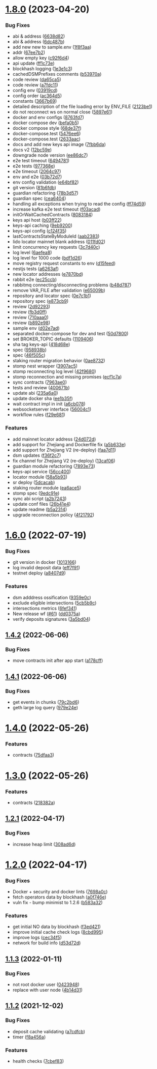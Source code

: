 # [1.8.0](https://github.com/lidofinance/lido-council-daemon/compare/1.6.0...1.8.0) (2023-04-20)


### Bug Fixes

* abi & address ([6638d82](https://github.com/lidofinance/lido-council-daemon/commit/6638d82843f56d48fa3d3113bc401c96e40df128))
* abi & address ([6dc487b](https://github.com/lidofinance/lido-council-daemon/commit/6dc487b5a0489d55cd9120aa18cf2b77bef7eb88))
* add new new to sample.env ([1f8f3aa](https://github.com/lidofinance/lido-council-daemon/commit/1f8f3aa3480a29ee642aa4c4f76df0ea7efb07ac))
* addr ([67ee7b2](https://github.com/lidofinance/lido-council-daemon/commit/67ee7b2eb753b5b76862ea8b171c09bcf1f7f1ff))
* allow empty key ([c92f6d4](https://github.com/lidofinance/lido-council-daemon/commit/c92f6d4b96db29b81ac9cfbd9875a31c240dfd0a))
* api update ([ff1c73e](https://github.com/lidofinance/lido-council-daemon/commit/ff1c73e0b7aa60f0189176cb001d461ef73aa282))
* blockhash logging ([1e3e1c3](https://github.com/lidofinance/lido-council-daemon/commit/1e3e1c3d04285c7b7b45d50187860ccebc05db62))
* cachedDSMPrefixes comments ([b53970a](https://github.com/lidofinance/lido-council-daemon/commit/b53970a202811f1b2fc32b0895484e143f3e42ca))
* code review ([da65ca5](https://github.com/lidofinance/lido-council-daemon/commit/da65ca5ea20fd8c0b4908e2e4ed655583bbe883c))
* code review ([a7fdc11](https://github.com/lidofinance/lido-council-daemon/commit/a7fdc11601ea2cf6aba50a3b53cc3e1051d666c5))
* config env ([03919cd](https://github.com/lidofinance/lido-council-daemon/commit/03919cd339d72b5b8283fadf69cd09ca17f71e0a))
* config order ([ac364d5](https://github.com/lidofinance/lido-council-daemon/commit/ac364d59b6e30e4868f5e605cb8f296baf58c122))
* constants ([3667b69](https://github.com/lidofinance/lido-council-daemon/commit/3667b69c10e3067b89efa90534ab7d50868bd53a))
* detailed description of the file loading error by ENV_FILE ([2123be1](https://github.com/lidofinance/lido-council-daemon/commit/2123be1a42d7feb9976e34212c93b8c78557dd80))
* do not reconnect ws on normal close ([5897e61](https://github.com/lidofinance/lido-council-daemon/commit/5897e617bee92cdb2fcb1bbbc878d4f3d787b071))
* docker and env configs ([8763fd7](https://github.com/lidofinance/lido-council-daemon/commit/8763fd719e7147252de99458e56ef6e395e13d1b))
* docker compose dev ([befa0b5](https://github.com/lidofinance/lido-council-daemon/commit/befa0b509d1aec79327e60c6ee4ef418fed01436))
* docker compose style ([68de37f](https://github.com/lidofinance/lido-council-daemon/commit/68de37f93fc4770faff5a5e4ab8dbb8961f44308))
* docker-compose.test ([5476ee6](https://github.com/lidofinance/lido-council-daemon/commit/5476ee65b3574d8b259f674c38808ce01acc327c))
* docker-compose.test ([2633aac](https://github.com/lidofinance/lido-council-daemon/commit/2633aacb2d22532df3a3b807a8120d2f54f16d23))
* docs and add new keys api image ([7fbb6da](https://github.com/lidofinance/lido-council-daemon/commit/7fbb6da75d8928995d5a72378abbaf22656b4858))
* docs v2 ([12bc59e](https://github.com/lidofinance/lido-council-daemon/commit/12bc59e7f448fa19e819c29907a1eeaaa8a4fbc8))
* downgrade node version ([ee86dc7](https://github.com/lidofinance/lido-council-daemon/commit/ee86dc71dcd75d4151f067df6be8071aa915a6e8))
* e2e test timeout ([6494781](https://github.com/lidofinance/lido-council-daemon/commit/6494781d1d339a7d68b9dd479a38fbbfc5d98a74))
* e2e tests ([977368e](https://github.com/lidofinance/lido-council-daemon/commit/977368e065a194446b9881a74ef9a3b55c0b08a5))
* e2e timeout ([2064c97](https://github.com/lidofinance/lido-council-daemon/commit/2064c97f1f4a077a15280eb0ae12e47aa877fff6))
* env and e2e ([03b72d7](https://github.com/lidofinance/lido-council-daemon/commit/03b72d73bf5614c8b07238848226f357a8dfd6bf))
* env config validation ([e64bf82](https://github.com/lidofinance/lido-council-daemon/commit/e64bf82910e924e1a771824e57ddd7cd9e37ba7b))
* git version ([81b6fdb](https://github.com/lidofinance/lido-council-daemon/commit/81b6fdbd8b22cb84d4ca1e261e76b9bf93a8bc60))
* guardian refactoring ([78b3d57](https://github.com/lidofinance/lido-council-daemon/commit/78b3d57ad1709f9f632daa5ca4d4096ffa55efbd))
* guardian spec ([cea6404](https://github.com/lidofinance/lido-council-daemon/commit/cea64044141322cac77c1612ef8c1321a41563a0))
* handling all exceptions when trying to read the config ([ff74d59](https://github.com/lidofinance/lido-council-daemon/commit/ff74d59cc1fc75a6cb9d1a291b3b9a26df9a236d))
* increase kafka e2e test timeout ([f03acad](https://github.com/lidofinance/lido-council-daemon/commit/f03acad3131d517d65292f2543e20a5cc58bd4ce))
* initOrWaitCachedContracts ([8083184](https://github.com/lidofinance/lido-council-daemon/commit/8083184bfe9302c310b03604cae8e4516eb76f59))
* keys api host ([b03ff22](https://github.com/lidofinance/lido-council-daemon/commit/b03ff22391e2b3b799d189b864357924734c19ec))
* keys-api caching ([9eb9200](https://github.com/lidofinance/lido-council-daemon/commit/9eb920035fe9c321f2194b8e6e5999da08c0c7ca))
* keys-api config ([c124f35](https://github.com/lidofinance/lido-council-daemon/commit/c124f35c48c76edf49923c2b166a65dcad6e1793))
* lastContractsStateByModuleId ([aab2383](https://github.com/lidofinance/lido-council-daemon/commit/aab23831a20f9dd419bf0410605c3c30acc996a7))
* lido locator mainnet blank address ([011fd02](https://github.com/lidofinance/lido-council-daemon/commit/011fd0257b111c4aa6f17154c650f1dc7ece554d))
* limit concurrency key requests ([3c7d40c](https://github.com/lidofinance/lido-council-daemon/commit/3c7d40c22d339aaf4893842be8a3ecc42219e339))
* log level ([6aefea8](https://github.com/lidofinance/lido-council-daemon/commit/6aefea814ca6e47d795712064f40eb73cbecda70))
* log level for 1000 code ([bdf1d26](https://github.com/lidofinance/lido-council-daemon/commit/bdf1d2673348d5b4e2494cbf5283ec50be906798))
* move registry request constants to env ([d15feed](https://github.com/lidofinance/lido-council-daemon/commit/d15feed2602bea9a20eb1790f1e3f9e95e57a5db))
* nestjs tests ([a6263af](https://github.com/lidofinance/lido-council-daemon/commit/a6263af9f6d195a5e2cd8da1de13eb84e3b0365c))
* new locator addresses ([e7870bd](https://github.com/lidofinance/lido-council-daemon/commit/e7870bdcf47eb1fde5217e9877b3b2960e86c4f7))
* rabbit e2e ([ec25ccb](https://github.com/lidofinance/lido-council-daemon/commit/ec25ccb3588ec5fc398638ea71d12cecddf30d2b))
* rabbitmq connecting/disconnecting problems ([b48d787](https://github.com/lidofinance/lido-council-daemon/commit/b48d787cb523b47bba1c021d2d72527ebe948d11))
* remove VAR_FILE after validation ([e65009b](https://github.com/lidofinance/lido-council-daemon/commit/e65009b5de28a923784e7ab3dc9c1c821d78819a))
* repository and locator spec ([0e7c1b1](https://github.com/lidofinance/lido-council-daemon/commit/0e7c1b1a550897dfc646ad80d49b63827bbecc5c))
* repository spec ([e873cb9](https://github.com/lidofinance/lido-council-daemon/commit/e873cb9a32f95fd5b028a09f7d6b4a818cf29adb))
* review ([2d92293](https://github.com/lidofinance/lido-council-daemon/commit/2d92293c9d3312599398dd994296692f4cb763db))
* review ([fb3d0ff](https://github.com/lidofinance/lido-council-daemon/commit/fb3d0ff9d70571e5404fbf791847c852a1f16a6c))
* review ([710aaa0](https://github.com/lidofinance/lido-council-daemon/commit/710aaa01116fc3356028ed51ee64dbc29cfb512c))
* review ([b892e98](https://github.com/lidofinance/lido-council-daemon/commit/b892e9888896c2ca989087eddc1179e5f0e5821f))
* sample env ([d02e7ad](https://github.com/lidofinance/lido-council-daemon/commit/d02e7ad59a232c01d41ba6c3b0709a7bb450b78d))
* separated docker-compose for dev and test ([50d7800](https://github.com/lidofinance/lido-council-daemon/commit/50d780092652e8f0077596cfd4f44809262be8d9))
* set BROKER_TOPIC defaults ([1109406](https://github.com/lidofinance/lido-council-daemon/commit/110940686cb3b2b157c0d0aaff54876d27e5cf0f))
* sha tag keys-api ([418d68e](https://github.com/lidofinance/lido-council-daemon/commit/418d68e4020b778ad80998e436893e1f8f189863))
* spec ([958938b](https://github.com/lidofinance/lido-council-daemon/commit/958938bbba3faf9e1d4791cdb12e379333ab25d9))
* spec ([46f505c](https://github.com/lidofinance/lido-council-daemon/commit/46f505c633075aef24a840cebd0923a524ae8724))
* staking router migration behavior ([0ae8732](https://github.com/lidofinance/lido-council-daemon/commit/0ae8732106fc72a12682bd5dfc67342d1716664d))
* stomp nest wrapper ([3907ac5](https://github.com/lidofinance/lido-council-daemon/commit/3907ac5961f044227fac8c62316112acc0d6ede6))
* stomp reconnecting log level ([42f9680](https://github.com/lidofinance/lido-council-daemon/commit/42f968037f9dcfa54c52ca348ac3aac7309fec97))
* stomp reconnection and missing promises ([ecf1c7a](https://github.com/lidofinance/lido-council-daemon/commit/ecf1c7a9a9dbde1403ff3f2e167fdd61e79f7135))
* sync contracts ([7963ae0](https://github.com/lidofinance/lido-council-daemon/commit/7963ae0b318703379630a81d6f0281078ed7b650))
* tests and review ([400671b](https://github.com/lidofinance/lido-council-daemon/commit/400671b06b691f7e35c71b63f565ec22420dd042))
* update abi ([235a6a0](https://github.com/lidofinance/lido-council-daemon/commit/235a6a0c3a299181614a7c24c1b3d6aa37fbb25a))
* update docker sha ([ee1b35f](https://github.com/lidofinance/lido-council-daemon/commit/ee1b35ffd1106cb0c4036e477497a076ce329a7c))
* wait contract impl in init ([a6cb078](https://github.com/lidofinance/lido-council-daemon/commit/a6cb07882de45c291bab18a419d7667a9cf0ae77))
* websocketserver interface ([56004c1](https://github.com/lidofinance/lido-council-daemon/commit/56004c12a73852bbd7570361d100372ec60a24df))
* workflow rules ([f29e681](https://github.com/lidofinance/lido-council-daemon/commit/f29e6819a91cd57624b0331ffc7e3cb4b92622af))


### Features

* add mainnet locator address ([24d072d](https://github.com/lidofinance/lido-council-daemon/commit/24d072d52d88855526c9c00e2d0e1260c93e3159))
* add support for Zhejiang and Dockerfile fix ([a5b633e](https://github.com/lidofinance/lido-council-daemon/commit/a5b633ebd5873f1ba8dd4c4e79b0303cbc30cf74))
* add support for Zhejiang V2 (re-deploy) ([faa7d11](https://github.com/lidofinance/lido-council-daemon/commit/faa7d1119cd44cf7b879ddfbc527dff4ca1f97f9))
* dsm updates ([f36f2c7](https://github.com/lidofinance/lido-council-daemon/commit/f36f2c728b26e633dcc21dccbcd1d5f5a5133c83))
* fix channel for Zhejiang V2 (re-deploy) ([13caf06](https://github.com/lidofinance/lido-council-daemon/commit/13caf06e05d3aaca0665c3ed2218ade54a1ae280))
* guardian module refactoring ([7893e73](https://github.com/lidofinance/lido-council-daemon/commit/7893e739b7d31c4d456d13126210bdc7ce7af578))
* keys-api service ([56cc400](https://github.com/lidofinance/lido-council-daemon/commit/56cc40079e45f843c26a89c15685d704b3017900))
* locator module ([58a5b93](https://github.com/lidofinance/lido-council-daemon/commit/58a5b93273e8a2a7d2fd8d729615664d9b25c17d))
* sr deploy ([5dcacab](https://github.com/lidofinance/lido-council-daemon/commit/5dcacab09b04f37cad9478f31936a5216687609d))
* staking router module ([ea6ace5](https://github.com/lidofinance/lido-council-daemon/commit/ea6ace5ca47eb0564a9a102f13aa40c2e81c0a75))
* stomp spec ([9edc91e](https://github.com/lidofinance/lido-council-daemon/commit/9edc91ef7cde0e07ef67b8c14473f3c23edc7787))
* sync abi script ([a2b7243](https://github.com/lidofinance/lido-council-daemon/commit/a2b724355b03c9261aa9f47fbea177173e8bbbf8))
* update conf files ([26b41e4](https://github.com/lidofinance/lido-council-daemon/commit/26b41e426ece960bab24bb31a456ad2223b8beb2))
* update readme ([b5a2314](https://github.com/lidofinance/lido-council-daemon/commit/b5a2314888c29c1efeefd15bb5e064d3e5d81bd8))
* upgrade reconnection policy ([4f21792](https://github.com/lidofinance/lido-council-daemon/commit/4f2179289f41b8d776b08b38d0f79427f87bfa48))



# [1.6.0](https://github.com/lidofinance/lido-council-daemon/compare/1.4.2...1.6.0) (2022-07-19)


### Bug Fixes

* git version in docker ([1013166](https://github.com/lidofinance/lido-council-daemon/commit/1013166b533456cb68dd973958e4f38883b93181))
* log invalid deposit data ([eff7f91](https://github.com/lidofinance/lido-council-daemon/commit/eff7f910119b6b9fe7b3de038d62c8d86fce35e0))
* testnet deploy ([a8407d9](https://github.com/lidofinance/lido-council-daemon/commit/a8407d9ee2cdff35b387c6631d5f26c8d02dd1bf))


### Features

* dsm adddress ossification ([9359e0c](https://github.com/lidofinance/lido-council-daemon/commit/9359e0c16c6a9a1d974783a1645eed7568929ca8))
* exclude eligible intersections ([5cb5b9c](https://github.com/lidofinance/lido-council-daemon/commit/5cb5b9c8f125c8c92f9f0c6d1e53008e4770f383))
* intersections metrics ([6fef341](https://github.com/lidofinance/lido-council-daemon/commit/6fef341c2a83eba3f0beba89ec6692c178bce91d))
* New release wf ([#61](https://github.com/lidofinance/lido-council-daemon/issues/61)) ([dd0375a](https://github.com/lidofinance/lido-council-daemon/commit/dd0375a1dc96767fca66ad58de4a0afba9d1606e))
* verify deposits signatures ([3a5bd04](https://github.com/lidofinance/lido-council-daemon/commit/3a5bd04c24926772ba953a37f649b371b5d0286b))



## [1.4.2](https://github.com/lidofinance/lido-council-daemon/compare/1.4.1...1.4.2) (2022-06-06)


### Bug Fixes

* move contracts init after app start ([a178cff](https://github.com/lidofinance/lido-council-daemon/commit/a178cff47e4847227caa0d8a928aef805eb8ec22))



## [1.4.1](https://github.com/lidofinance/lido-council-daemon/compare/1.4.0...1.4.1) (2022-06-06)


### Bug Fixes

* get events in chunks ([79c2bd6](https://github.com/lidofinance/lido-council-daemon/commit/79c2bd67577c4cca7ba42835521e1633be8cb4be))
* geth large log query ([979e24e](https://github.com/lidofinance/lido-council-daemon/commit/979e24eea8cf6c68e9e5f89722f82fd2af30dafa))



# [1.4.0](https://github.com/lidofinance/lido-council-daemon/compare/1.3.0...1.4.0) (2022-05-26)


### Features

* contracts ([75dfaa3](https://github.com/lidofinance/lido-council-daemon/commit/75dfaa398acb881ccf41fc2d80e2bab96f72d273))



# [1.3.0](https://github.com/lidofinance/lido-council-daemon/compare/1.2.1...1.3.0) (2022-05-26)


### Features

* contracts ([218382a](https://github.com/lidofinance/lido-council-daemon/commit/218382a6a9f45e9f9bcf54a7346490634a335ee1))



## [1.2.1](https://github.com/lidofinance/lido-council-daemon/compare/1.2.0...1.2.1) (2022-04-17)


### Bug Fixes

* increase heap limit ([308ad6d](https://github.com/lidofinance/lido-council-daemon/commit/308ad6d5c6eb385fcf7557ba05d7a35cd8e77775))



# [1.2.0](https://github.com/lidofinance/lido-council-daemon/compare/1.1.3...1.2.0) (2022-04-17)


### Bug Fixes

* Docker + security and docker lints ([7698a0c](https://github.com/lidofinance/lido-council-daemon/commit/7698a0cc550323e36cc82c819bf935d4ec9d9d29))
* fetch operators data by blockhash ([a0f746e](https://github.com/lidofinance/lido-council-daemon/commit/a0f746eb63448aae28fe89af873833d6d6c98f2b))
* vuln fix - bump minimist to 1.2.6 ([b583a32](https://github.com/lidofinance/lido-council-daemon/commit/b583a321d8d9ff37948ab5c588bafe9207c25814))


### Features

* get initial NO data by blockhash ([f3ed421](https://github.com/lidofinance/lido-council-daemon/commit/f3ed421e9358c0a078c1995fd25db1540177305c))
* improve initial cache check logs ([8cbd995](https://github.com/lidofinance/lido-council-daemon/commit/8cbd99557dc103e0887efe3d6cab35c0baeb39a3))
* improve logs ([cec34f5](https://github.com/lidofinance/lido-council-daemon/commit/cec34f5fc1dbeaf1a59b1014d3a88313a7b35a0d))
* network for build info ([d53d72d](https://github.com/lidofinance/lido-council-daemon/commit/d53d72d0b6eb034318079e50cc59d0f48ff2e1c7))



## [1.1.3](https://github.com/lidofinance/lido-council-daemon/compare/1.1.2...1.1.3) (2022-01-11)


### Bug Fixes

* not root docker user ([0423948](https://github.com/lidofinance/lido-council-daemon/commit/04239489a42e7b0ce301f1ec57e7aa79c38dd6fe))
* replace with user node ([4b14d31](https://github.com/lidofinance/lido-council-daemon/commit/4b14d31a202c3a3b6c34b4be31f89d93edf92fcc))



## [1.1.2](https://github.com/lidofinance/lido-council-daemon/compare/1.1.1...1.1.2) (2021-12-02)


### Bug Fixes

* deposit cache validating ([a7cdfcb](https://github.com/lidofinance/lido-council-daemon/commit/a7cdfcb39a0b7624647747e776db539919cee194))
* timer ([f8a456a](https://github.com/lidofinance/lido-council-daemon/commit/f8a456ab745d936c879b48e4e8c68a8618d299e2))


### Features

* health checks ([7cbef83](https://github.com/lidofinance/lido-council-daemon/commit/7cbef836d081e22974f5eb1b93accdfc5788503f))



